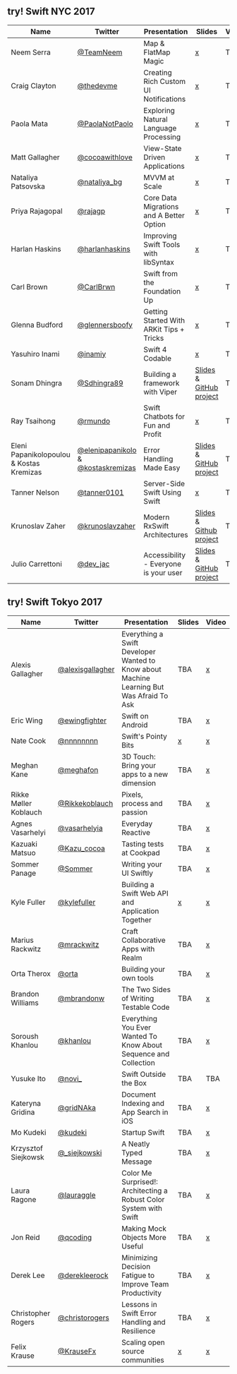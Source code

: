 ## try! Swift NYC 2017

| Name | Twitter | Presentation | Slides | Video |
| ---- | ------- | ------------ | ------ | ----- |
| Neem Serra | [@TeamNeem](https://twitter.com/TeamNeem) | Map & FlatMap Magic | [x](https://www.slideshare.net/NeemSerra/map-and-flat-map-magic) | TBA
| Craig Clayton | [@thedevme](https://twitter.com/thedevme) | Creating Rich Custom UI Notifications | [x](https://www.slideshare.net/thedevme/creating-rich-custom-ui-notifications) | TBA
| Paola Mata | [@PaolaNotPaolo](https://twitter.com/PaolaNotPaolo) | Exploring Natural Language Processing | [x](https://www.slideshare.net/PaolaMata3/exploring-natural-language-processing) | TBA
| Matt Gallagher | [@cocoawithlove](https://twitter.com/cocoawithlove) | View-State Driven Applications | [x](https://speakerdeck.com/mattgallagher/try-swift-2017-view-state-driven-applications) | TBA
| Nataliya Patsovska | [@nataliya_bg](https://twitter.com/nataliya_bg) | MVVM at Scale  | [x](https://www.slideshare.net/NataliyaPatsovska/mvvm-at-scale-not-so-simple-tryswift-nyc17) | TBA
| Priya Rajagopal | [@rajagp](https://twitter.com/rajagp) | Core Data Migrations and A Better Option | [x](https://www.slideshare.net/PriyaRajagopal1/core-data-migrations-and-a-better-option) | TBA
| Harlan Haskins | [@harlanhaskins](https://twitter.com/harlanhaskins) | Improving Swift Tools with libSyntax | [x](https://speakerdeck.com/harlanhaskins/improving-swift-tools-with-libsyntax) | TBA
| Carl Brown | [@CarlBrwn](https://twitter.com/CarlBrwn) | Swift from the Foundation Up | [x](https://www.slideshare.net/carlbrown/better-swift-from-the-foundation-up-tryswiftnyc17-0906) | TBA
| Glenna Budford | [@glennersboofy](https://twitter.com/glennersboofy) | Getting Started With ARKit Tips + Tricks  | [x](https://speakerdeck.com/glenna/arkit-tips-plus-tricks) | TBA
| Yasuhiro Inami | [@inamiy](https://twitter.com/inamiy) | Swift 4 Codable  | [x](https://speakerdeck.com/inamiy/swift-4-codable-try-swift-nyc-2017) | TBA
| Sonam Dhingra | [@Sdhingra89](https://twitter.com/Sdhingra89) | Building a framework with Viper  | [Slides](https://speakerdeck.com/socohesive/viper-ios-and-frameworks) & [GitHub project](https://github.com/ustwo/videoplayback-ios) | TBA
| Ray Tsaihong | [@rmundo](https://twitter.com/rmundo) | Swift Chatbots for Fun and Profit | [x](https://speakerdeck.com/rmundo/swift-chatbots-for-fun-and-profit) | TBA
| Eleni Papanikolopoulou & Kostas Kremizas | [@elenipapanikolo](https://twitter.com/elenipapanikolo) & [@kostaskremizas](https://twitter.com/kostaskremizas) | Error Handling Made Easy | [Slides](https://speakerdeck.com/eleni_papan/try-swift-2017-nyc-error-handling-made-easy) & [GitHub project](https://github.com/Workable/swift-error-handler) | TBA
| Tanner Nelson | [@tanner0101](https://twitter.com/rmundo) | Server-Side Swift Using Swift  | [x](https://speakerdeck.com/tanner0101/server-side-swift-using-vapor) | TBA
| Krunoslav Zaher | [@krunoslavzaher](https://twitter.com/krunoslavzaher) | Modern RxSwift Architectures | [Slides](https://github.com/kzaher/RxFeedback) & [Github project](https://github.com/kzaher/RxFeedback) | TBA
| Julio Carrettoni | [@dev_jac](https://twitter.com/dev_jac) | Accessibility - Everyone is your user | [Slides](https://speakerdeck.com/dev_jac/accessibility-everyone-is-your-user) & [GitHub project](https://github.com/Julioacarrettoni/tryswiftnycAccessibilityDemo) | TBA

## try! Swift Tokyo 2017

| Name | Twitter | Presentation | Slides | Video |
| ---- | ------- | ------------ | ------ | ----- |
| Alexis Gallagher | [@alexisgallagher](https://twitter.com/alexisgallagher) | Everything a Swift Developer Wanted to Know about Machine Learning But Was Afraid To Ask | TBA | [x](https://news.realm.io/news/swift-developer-on-machine-learning-try-swift-2017-gallagher/) |
| Eric Wing | [@ewingfighter](https://twitter.com/ewingfighter) | Swift on Android | TBA | [x](https://realm.io/news/swift-on-android/) |
| Nate Cook | [@nnnnnnnn](https://twitter.com/nnnnnnnn) | Swift's Pointy Bits | [x](https://speakerdeck.com/natecook1000/swifts-pointy-bits) | [x](https://realm.io/news/nate-cook-tryswift-tokyo-unsafe-swift-and-pointer-types/) |
| Meghan Kane | [@meghafon](https://twitter.com/meghafon) | 3D Touch: Bring your apps to a new dimension | TBA | [x](https://news.realm.io/news/meghan-kane-tryswift-tokyo-3d-touch-apps-to-a-new-dimension/) |
| Rikke Møller Koblauch | [@Rikkekoblauch](https://twitter.com/Rikkekoblauch) | Pixels, process and passion | TBA | [x](https://news.realm.io/news/pixels-process-and-passion/) |
| Agnes Vasarhelyi | [@vasarhelyia](https://twitter.com/vasarhelyia) | Everyday Reactive | TBA | [x](https://realm.io/news/everyday-reactive/) |
| Kazuaki Matsuo | [@Kazu_cocoa](https://twitter.com/Kazu_cocoa) | Tasting tests at Cookpad | TBA | [x](https://news.realm.io/news/tasting-tests-at-cookpad-try-swift-2017/) |
| Sommer Panage | [@Sommer](https://twitter.com/Sommer) | Writing your UI Swiftly | TBA | [x](https://news.realm.io/news/sommer-panage-writing-your-ui-swiftly/) |
| Kyle Fuller | [@kylefuller](https://twitter.com/kylefuller) | Building a Swift Web API and Application Together | [x](https://speakerdeck.com/kylef/building-a-swift-web-api-and-application-together) | [x](https://news.realm.io/news/kyle-fuller-building-a-swift-web-api-try-swift-2017/) |
| Marius Rackwitz | [@mrackwitz](https://twitter.com/mrackwitz) | Craft Collaborative Apps with Realm | TBA | [x](https://realm.io/news/craft-collaborative-apps-with-realm/) |
| Orta Therox | [@orta](https://twitter.com/orta) | Building your own tools | TBA | [x](https://realm.io/news/orta-therox-try-swift-tokyo-building-your-own-tools/) |
| Brandon Williams | [@mbrandonw](https://twitter.com/mbrandonw) | The Two Sides of Writing Testable Code | TBA | [x](https://news.realm.io/news/try-swift-brandon-williams-writing-testable-code/) |
| Soroush Khanlou | [@khanlou](https://twitter.com/khanlou) | Everything You Ever Wanted To Know About Sequence and Collection | TBA | [x](https://realm.io/news/try-swift-soroush-khanlou-sequence-collection/) |
| Yusuke Ito | [@novi_](https://twitter.com/novi_) | Swift Outside the Box | TBA | TBA |
| Kateryna Gridina | [@gridNAka](https://twitter.com/gridNAka) | Document Indexing and App Search in iOS | TBA | [x](https://news.realm.io/news/document-indexing-app-search-ios-try-swift-2017-gridina/) |
| Mo Kudeki | [@kudeki](https://twitter.com/kudeki) | Startup Swift | TBA | [x](https://news.realm.io/news/startup-swift-try-swift-2017/) |
| Krzysztof Siejkowsk | [@_siejkowski](https://twitter.com/_siejkowski) | A Neatly Typed Message | TBA | [x](https://news.realm.io/news/a-neatly-typed-message-improving-code-readability/) |
| Laura Ragone | [@lauraggle](https://twitter.com/lauraggle) | Color Me Surprised!: Architecting a Robust Color System with Swift | TBA | [x](https://news.realm.io/news/architecting-a-robust-color-system-swift-tryswift-2017-ragone/) |
| Jon Reid | [@qcoding](https://twitter.com/qcoding) | Making Mock Objects More Useful | TBA | [x](https://realm.io/news/making-mock-objects-more-useful-try-swift-2017/) |
| Derek Lee | [@derekleerock](https://twitter.com/derekleerock) | Minimizing Decision Fatigue to Improve Team Productivity | TBA | [x](https://academy.realm.io/posts/minimizing-decision-fatigue-to-improve-team-productivity-try-swift-2017-lee/?) |
| Christopher Rogers | [@christorogers](https://twitter.com/christorogers) | Lessons in Swift Error Handling and Resilience | TBA | [x](https://news.realm.io/news/christopher-rogers-lessons-swift-error-handling-resilience-try-swift-2017/) |
| Felix Krause | [@KrauseFx](https://twitter.com/KrauseFx) | Scaling open source communities | [x](https://speakerdeck.com/krausefx/scaling-open-source-communities-tryswift-tokyo) | [x](https://realm.io/news/tryswift-felix-krause-scaling-open-source-communities-github-management/) |
